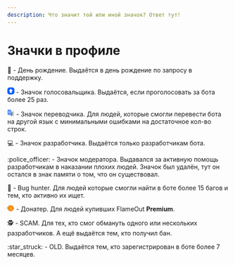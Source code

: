 ```yaml
---
description: Что значит той или иной значок? Ответ тут!
---
```


# Значки в профиле

:birthday: - День рождение. Выдаётся в день рождение по запросу в поддержку.

![](../.gitbook/assets/upvote.png) - Значок голосовальщика. Выдаётся, если проголосовать за бота более 25 раз.

![](../.gitbook/assets/translatator.png) - Значок переводчика. Для людей, которые смогли перевести бота на другой язык с минимальными ошибками на достаточное кол-во строк.

:computer: - Значок разработчика. Выдаётся только разработчикам бота.

:police\_officer: - Значок модератора. Выдавался за активную помощь разработчикам в наказании плохих людей. Значок был удалён, тут он остался в знак памяти о том, что он существовал.

:bug: - Bug hunter. Для людей которые смогли найти в боте более 15 багов и тем, кто активно их ищет.

![](../.gitbook/assets/823500862215028758.gif) - Донатер. Для людей купивших FlameOut **Premium**.

:detective: - SCAM. Для тех, кто смог обмануть одного или нескольких разработчиков. А ещё выдаётся тем, кто получил бан.

:star\_struck: - OLD. Выдаётся тем, кто зарегистрирован в боте более 7 месяцев.
